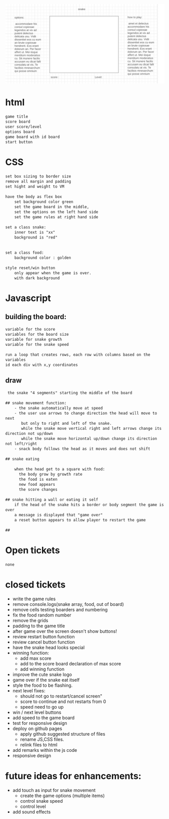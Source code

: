 ![image of wire Frame](wireFrame.jpg)

# html
    game title
    score board 
    user score/level
    options board
    game board with id board
    start button
    

# CSS
    set box sizing to border size
    remove all margin and padding
    set hight and weight to VM

    have the body as flex box
        set background color green
        set the game board in the middle,
        set the options on the left hand side
        set the game rules at right hand side 

    set a class snake: 
        inner text is "xx"
        background is "red" 


    set a class food:
        background color : golden
    
    style reset/win button
        only appear when the game is over.
        with dark background 
        
# Javascript
## building the board:
    variable for the score
    variables for the board size
    variable for snake growth
    variable for the snake speed

    run a loop that creates rows, each row with columns based on the variables
    id each div with x,y coordinates 

## draw
     the snake "4 segments" starting the middle of the board

    ## snake movement function:
        - the snake automatically move at speed
        - the user use arrows to change direction the head will move to next
           but only to right and left of the snake. 
           while the snake move vertical right and left arrows change its direction not up/down
           while the snake move horizontal up/down change its direction not left/right
        - snack body follows the head as it moves and does not shift
    
    ## snake eating

        when the head get to a square with food:
          the body grow by growth rate
          the food is eaten
          new food appears
          the score changes
    
    ## snake hitting a wall or eating it self
        if the head of the snake hits a border or body segment the game is over
        a message is displayed that "game over"
        a reset button appears to allow player to restart the game
    
    ##
        


# Open tickets
    none
# closed tickets
 - write the game rules
 - remove console.logs(snake array, food, out of board)
 - remove cells testing boarders and numbering
 - fix the food random number 
 - remove the grids 
 - padding to the game title
 - after game over the screen doesn't show buttons!
 - review restart button function
 - review cancel button function
 - have the snake head looks special
 - winning function:
    - add max score 
    - add to the score board declaration of max score
    - add winning function  
 - improve the cute snake logo
 - game over if the snake eat itself
 - style the food to be flashing.
 - next level fixes: 
    - should not go to restart/cancel screen"
    - score  to continue and not restarts from 0
    - speed need to go up 
 - win / next level buttons
 - add speed to the game board 
 - test for responsive design
 - deploy on github pages
    - apply github suggested structure of files
    - rename JS,CSS files.
    - relink files to html
- add remarks within the js code
- responsive design


# future ideas for enhancements:  
- add touch as input for snake movement
   - create the game options (multiple items)
    - control snake speed
    - control level
- add sound effects

